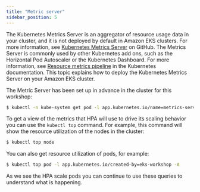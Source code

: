 ```yaml
---
title: "Metric server"
sidebar_position: 5
---
```


The Kubernetes Metrics Server is an aggregator of resource usage data in your cluster, and it is not deployed by default in Amazon EKS clusters. For more information, see [Kubernetes Metrics Server](https://github.com/kubernetes-sigs/metrics-server) on GitHub. The Metrics Server is commonly used by other Kubernetes add ons, such as the Horizontal Pod Autoscaler or the Kubernetes Dashboard. For more information, see [Resource metrics pipeline](https://kubernetes.io/docs/tasks/debug/debug-cluster/resource-metrics-pipeline/) in the Kubernetes documentation. This topic explains how to deploy the Kubernetes Metrics Server on your Amazon EKS cluster.

The Metric Server has been set up in advance in the cluster for this workshop:

```bash
$ kubectl -n kube-system get pod -l app.kubernetes.io/name=metrics-server
```

To get a view of the metrics that HPA will use to drive its scaling behavior you can use the `kubectl top` command. For example, this command will show the resource utilization of the nodes in the cluster:

```bash
$ kubectl top node
```

You can also get resource utilization of pods, for example:

```bash
$ kubectl top pod -l app.kubernetes.io/created-by=eks-workshop -A
```

As we see the HPA scale pods you can continue to use these queries to understand what is happening.
